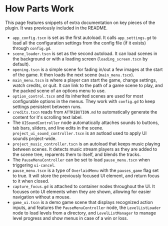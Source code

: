 # How Parts Work

This page features snippets of extra documentation on key pieces of the plugin. It was previously included in the README.

- `app_config.tscn` is set as the first autoload. It calls `app_settings.gd` to load all the configuration settings from the config file (if it exists) through `config.gd`.
- `scene_loader.tscn` is set as the second autoload.  It can load scenes in the background or with a loading screen (`loading_screen.tscn` by default).   
- `opening.tscn` is a simple scene for fading in/out a few images at the start of the game. It then loads the next scene (`main_menu.tscn`).  
- `main_menu.tscn` is where a player can start the game, change settings, watch credits, or quit. It can link to the path of a game scene to play, and the packed scene of an options menu to use.  
- `option_control.tscn` and its inherited scenes are used for most configurable options in the menus. They work with `config.gd` to keep settings persistent between runs.
- `credits.tscn` reads from `ATTRIBUTION.md` to automatically generate the content for it's scrolling text label.  
- The `UISoundController` node automatically attaches sounds to buttons, tab bars, sliders, and line edits in the scene. `project_ui_sound_controller.tscn` is an autload used to apply UI sounds project-wide.
- `project_music_controller.tscn` is an autoload that keeps music playing between scenes. It detects music stream players as they are added to the scene tree, reparents them to itself, and blends the tracks.  
- The `PauseMenuController` can be set to load `pause_menu.tscn` when triggering `ui-cancel`.
- `pause_menu.tscn` is a type of `OverlaidMenu` with the `pauses_game` flag set to true. It will store the previously focused UI element, and return focus to it when closed.
- `capture_focus.gd` is attached to container nodes throughout the UI. It focuses onto UI elements when they are shown, allowing for easier navigation without a mouse.
- `game_ui.tscn` is a demo game scene that displays recognized action inputs, and features the `PauseMenuController` node, the `LevelListLoader` node to load levels from a directory, and `LevelListManager` to manage level progress and show menus in case of a win or loss.
